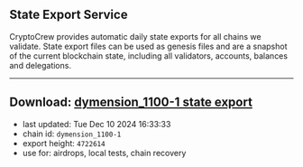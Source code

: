 ## State Export Service
CryptoCrew provides automatic daily state exports for all chains we validate. State export files can be used as genesis files and are a snapshot of the current blockchain state, including all validators, accounts, balances and delegations.

---
**Download: [dymension_1100-1 state export](https://dl-eu2.ccvalidators.com/SERVICE/dymension/dymension_1100-1_export_4722614.json)**
---

- last updated: Tue Dec 10 2024 16:33:33
- chain id: `dymension_1100-1`
- export height: `4722614`
- use for: airdrops, local tests, chain recovery
